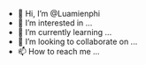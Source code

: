 - 👋 Hi, I’m @Luamienphi
- 👀 I’m interested in ...
- 🌱 I’m currently learning ...
- 💞️ I’m looking to collaborate on ...
- 📫 How to reach me ...

<!---
Luamienphi/Luamienphi is a ✨ special ✨ repository because its `README.md` (this file) appears on your GitHub profile.
You can click the Preview link to take a look at your changes.
--->


